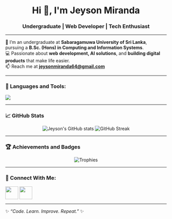 <h1 align="center">Hi 👋, I'm Jeyson Miranda</h1>
<h3 align="center">Undergraduate | Web Developer | Tech Enthusiast</h3>

---

🌱 I’m an undergraduate at **Sabaragamuwa University of Sri Lanka**, pursuing a **B.Sc. (Hons) in Computing and Information Systems**.  
💻 Passionate about **web development, AI solutions**, and **building digital products** that make life easier.  
📫 Reach me at **jeysonmiranda64@gmail.com**  

---

### 🧰 Languages and Tools:
<p align="left">
  <img src="https://skillicons.dev/icons?i=html,css,mongodb,python,java,mysql,git,github,figma,vscode&perline=7" />
</p>

---

### 📈 GitHub Stats
<p align="center">
  <img src="https://github-readme-stats.vercel.app/api?username=Jeyson05&show_icons=true&theme=dark" alt="Jeyson's GitHub stats" />
  <img src="https://github-readme-streak-stats.herokuapp.com/?user=Jeyson05&theme=dark" alt="GitHub Streak" />
</p>

---

### 🏆 Achievements and Badges
<p align="center">
  <img src="https://github-profile-trophy.vercel.app/?username=Jeyson05&theme=darkhub&no-frame=true&margin-w=10" alt="Trophies" />
</p>

---

### 🔗 Connect With Me:
<p align="left">
<a href="https://www.linkedin.com/in/jeyson-miranda/" target="blank"><img align="center" src="https://skillicons.dev/icons?i=linkedin" height="40" /></a>
<a href="https://github.com/JeysonMiranda" target="blank"><img align="center" src="https://skillicons.dev/icons?i=github" height="40" /></a>
</p>

---

✨ *“Code. Learn. Improve. Repeat.”* ✨

